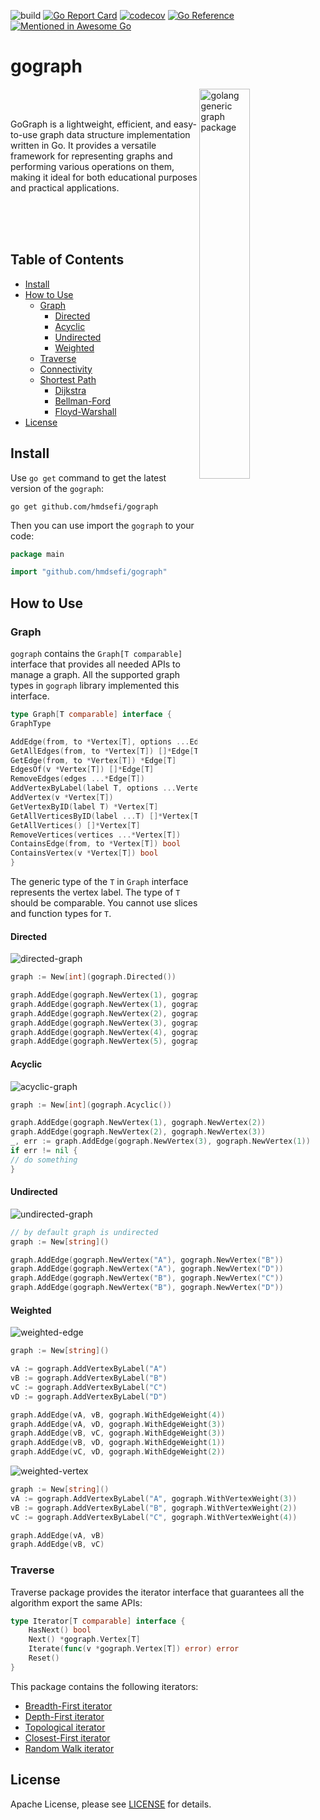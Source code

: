 ![build](https://github.com/hmdsefi/gograph/actions/workflows/build.yml/badge.svg)
[![Go Report Card](https://goreportcard.com/badge/github.com/hmdsefi/gograph)](https://goreportcard.com/report/github.com/hmdsefi/gograph)
[![codecov](https://codecov.io/gh/hmdsefi/gograph/branch/master/graph/badge.svg?token=BstHl9wXTN)](https://codecov.io/gh/hmdsefi/gograph)
[![Go Reference](https://pkg.go.dev/badge/github.com/hmdsefi/gograph.svg)](https://pkg.go.dev/github.com/hmdsefi/gograph)
[![Mentioned in Awesome Go](https://awesome.re/mentioned-badge.svg)](https://github.com/avelino/awesome-go#science-and-data-analysis)

# gograph

<img alt="golang generic graph package" src="https://user-images.githubusercontent.com/11541936/221823924-358994d2-44ff-4236-bbc8-b404de62293e.png" style="width:40%" align="right" title="gograph"/>
<br/>
<br/>
<p>GoGraph is a lightweight, efficient, and easy-to-use graph data structure
implementation written in Go. It provides a versatile framework for representing 
graphs and performing various operations on them, making it ideal for both
educational purposes and practical applications.</p>
<br/><br/><br/>

## Table of Contents

* [Install](#Install)
* [How to Use](#How-to-Use)
    * [Graph](#Graph)
        * [Directed](#Directed)
        * [Acyclic](#Acyclic)
        * [Undirected](#Undirected)
        * [Weighted](#Weighted)
    * [Traverse](#Traverse)
    * [Connectivity](https://github.com/hmdsefi/gograph/tree/master/connectivity#gograph---connectivity)
    * [Shortest Path]()
        * [Dijkstra](https://github.com/hmdsefi/gograph/blob/master/path/dijkstra.md)
        * [Bellman-Ford](https://github.com/hmdsefi/gograph/blob/master/path/bellman-ford.md)
        * [Floyd-Warshall](https://github.com/hmdsefi/gograph/blob/master/path/floyd-warshall.md)
* [License](#License)

## Install

Use `go get` command to get the latest version of the `gograph`:

```shell
go get github.com/hmdsefi/gograph
```

Then you can use import the `gograph` to your code:

```go
package main

import "github.com/hmdsefi/gograph"
```

## How to Use

### Graph

`gograph` contains the `Graph[T comparable]` interface that provides all needed APIs to
manage a graph. All the supported graph types in `gograph` library implemented this interface.

```go
type Graph[T comparable] interface {
GraphType

AddEdge(from, to *Vertex[T], options ...EdgeOptionFunc) (*Edge[T], error)
GetAllEdges(from, to *Vertex[T]) []*Edge[T]
GetEdge(from, to *Vertex[T]) *Edge[T]
EdgesOf(v *Vertex[T]) []*Edge[T]
RemoveEdges(edges ...*Edge[T])
AddVertexByLabel(label T, options ...VertexOptionFunc) *Vertex[T]
AddVertex(v *Vertex[T])
GetVertexByID(label T) *Vertex[T]
GetAllVerticesByID(label ...T) []*Vertex[T]
GetAllVertices() []*Vertex[T]
RemoveVertices(vertices ...*Vertex[T])
ContainsEdge(from, to *Vertex[T]) bool
ContainsVertex(v *Vertex[T]) bool
}
```

The generic type of the `T` in `Graph` interface represents the vertex label. The type of `T`
should be comparable. You cannot use slices and function types for `T`.

#### Directed

![directed-graph](https://user-images.githubusercontent.com/11541936/221904292-face2083-16da-491f-a339-2164b7040264.png)

```go
graph := New[int](gograph.Directed())

graph.AddEdge(gograph.NewVertex(1), gograph.NewVertex(2))
graph.AddEdge(gograph.NewVertex(1), gograph.NewVertex(3))
graph.AddEdge(gograph.NewVertex(2), gograph.NewVertex(2))
graph.AddEdge(gograph.NewVertex(3), gograph.NewVertex(4))
graph.AddEdge(gograph.NewVertex(4), gograph.NewVertex(5))
graph.AddEdge(gograph.NewVertex(5), gograph.NewVertex(6))
```

#### Acyclic

![acyclic-graph](https://user-images.githubusercontent.com/11541936/221911652-ce2dfb5f-5547-4f26-8412-94ad9124d4fa.png)

```go
graph := New[int](gograph.Acyclic())

graph.AddEdge(gograph.NewVertex(1), gograph.NewVertex(2))
graph.AddEdge(gograph.NewVertex(2), gograph.NewVertex(3))
_, err := graph.AddEdge(gograph.NewVertex(3), gograph.NewVertex(1))
if err != nil {
// do something
}
```

#### Undirected

![undirected-graph](https://user-images.githubusercontent.com/11541936/221908261-a009049d-2b71-46c3-9026-faa4dcc2a693.png)

```go
// by default graph is undirected
graph := New[string]()

graph.AddEdge(gograph.NewVertex("A"), gograph.NewVertex("B"))
graph.AddEdge(gograph.NewVertex("A"), gograph.NewVertex("D"))
graph.AddEdge(gograph.NewVertex("B"), gograph.NewVertex("C"))
graph.AddEdge(gograph.NewVertex("B"), gograph.NewVertex("D"))
```

#### Weighted

![weighted-edge](https://user-images.githubusercontent.com/11541936/221908269-b6db15fb-6104-49d9-b9b9-acc062d94e4a.png)

```go
graph := New[string]()

vA := gograph.AddVertexByLabel("A")
vB := gograph.AddVertexByLabel("B")
vC := gograph.AddVertexByLabel("C")
vD := gograph.AddVertexByLabel("D")

graph.AddEdge(vA, vB, gograph.WithEdgeWeight(4))
graph.AddEdge(vA, vD, gograph.WithEdgeWeight(3))
graph.AddEdge(vB, vC, gograph.WithEdgeWeight(3))
graph.AddEdge(vB, vD, gograph.WithEdgeWeight(1))
graph.AddEdge(vC, vD, gograph.WithEdgeWeight(2))
```

![weighted-vertex](https://user-images.githubusercontent.com/11541936/221908278-83f3138d-8b28-4c38-825a-627a46d65294.png)

```go
graph := New[string]()
vA := gograph.AddVertexByLabel("A", gograph.WithVertexWeight(3))
vB := gograph.AddVertexByLabel("B", gograph.WithVertexWeight(2))
vC := gograph.AddVertexByLabel("C", gograph.WithVertexWeight(4))

graph.AddEdge(vA, vB)
graph.AddEdge(vB, vC)
```

### Traverse

Traverse package provides the iterator interface that guarantees all the algorithm export the same APIs:

```go
type Iterator[T comparable] interface {
	HasNext() bool
	Next() *gograph.Vertex[T]
	Iterate(func(v *gograph.Vertex[T]) error) error
	Reset()
}
```

This package contains the following iterators:

- [Breadth-First iterator](https://github.com/hmdsefi/gograph/tree/master/traverse#BFS)
- [Depth-First iterator](https://github.com/hmdsefi/gograph/tree/master/traverse#DFS)
- [Topological iterator](https://github.com/hmdsefi/gograph/tree/master/traverse#Topological-Sort)
- [Closest-First iterator](https://github.com/hmdsefi/gograph/tree/master/traverse#Closest-First)
- [Random Walk iterator](https://github.com/hmdsefi/gograph/tree/master/traverse#random-walk)

## License

Apache License, please see [LICENSE](https://github.com/hmdsefi/gograph/blob/master/LICENSE) for details.
